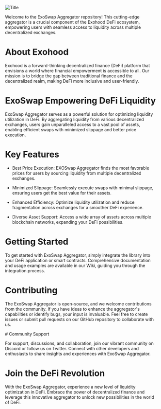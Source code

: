 ![Title](banner.png)

Welcome to the ExoSwap Aggregator repository! This cutting-edge aggregator is a crucial component of the Exohood DeFi ecosystem, empowering users with seamless access to liquidity across multiple decentralized exchanges.

# About Exohood

Exohood is a forward-thinking decentralized finance (DeFi) platform that envisions a world where financial empowerment is accessible to all. Our mission is to bridge the gap between traditional finance and the decentralized realm, making DeFi more inclusive and user-friendly.

# ExoSwap Empowering DeFi Liquidity

ExoSwap Aggregator serves as a powerful solution for optimizing liquidity utilization in DeFi. By aggregating liquidity from various decentralized exchanges, users gain unparalleled access to a vast pool of assets, enabling efficient swaps with minimized slippage and better price execution.

# Key Features

* Best Price Execution: EXOSwap Aggregator finds the most favorable prices for users by sourcing liquidity from multiple decentralized exchanges.

* Minimized Slippage: Seamlessly execute swaps with minimal slippage, ensuring users get the best value for their assets.

* Enhanced Efficiency: Optimize liquidity utilization and reduce fragmentation across exchanges for a smoother DeFi experience.

* Diverse Asset Support: Access a wide array of assets across multiple blockchain networks, expanding your DeFi possibilities.

# Getting Started

To get started with ExoSwap Aggregator, simply integrate the library into your DeFi application or smart contracts. Comprehensive documentation and usage examples are available in our Wiki, guiding you through the integration process.

# Contributing

The ExoSwap Aggregator is open-source, and we welcome contributions from the community. If you have ideas to enhance the aggregator's capabilities or identify bugs, your input is invaluable. Feel free to create issues or submit pull requests on our GitHub repository to collaborate with us.

# Community Support

For support, discussions, and collaboration, join our vibrant community on Discord or follow us on Twitter. Connect with other developers and enthusiasts to share insights and experiences with ExoSwap Aggregator.

# Join the DeFi Revolution

With the ExoSwap Aggregator, experience a new level of liquidity optimization in DeFi. Embrace the power of decentralized finance and leverage this innovative aggregator to unlock new possibilities in the world of DeFi.
